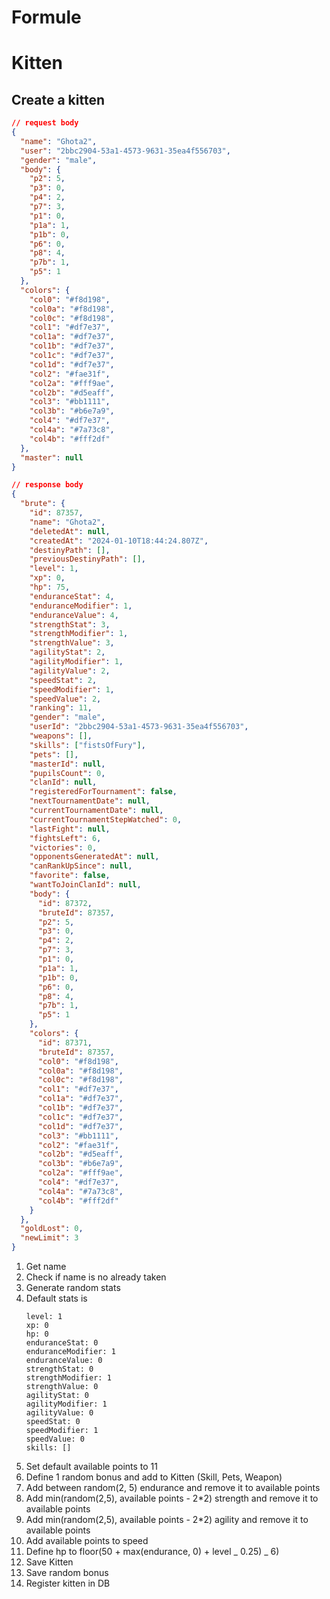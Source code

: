 # Formule

##

# Kitten

## Create a kitten

```json
// request body
{
  "name": "Ghota2",
  "user": "2bbc2904-53a1-4573-9631-35ea4f556703",
  "gender": "male",
  "body": {
    "p2": 5,
    "p3": 0,
    "p4": 2,
    "p7": 3,
    "p1": 0,
    "p1a": 1,
    "p1b": 0,
    "p6": 0,
    "p8": 4,
    "p7b": 1,
    "p5": 1
  },
  "colors": {
    "col0": "#f8d198",
    "col0a": "#f8d198",
    "col0c": "#f8d198",
    "col1": "#df7e37",
    "col1a": "#df7e37",
    "col1b": "#df7e37",
    "col1c": "#df7e37",
    "col1d": "#df7e37",
    "col2": "#fae31f",
    "col2a": "#fff9ae",
    "col2b": "#d5eaff",
    "col3": "#bb1111",
    "col3b": "#b6e7a9",
    "col4": "#df7e37",
    "col4a": "#7a73c8",
    "col4b": "#fff2df"
  },
  "master": null
}
```

```json
// response body
{
  "brute": {
    "id": 87357,
    "name": "Ghota2",
    "deletedAt": null,
    "createdAt": "2024-01-10T18:44:24.807Z",
    "destinyPath": [],
    "previousDestinyPath": [],
    "level": 1,
    "xp": 0,
    "hp": 75,
    "enduranceStat": 4,
    "enduranceModifier": 1,
    "enduranceValue": 4,
    "strengthStat": 3,
    "strengthModifier": 1,
    "strengthValue": 3,
    "agilityStat": 2,
    "agilityModifier": 1,
    "agilityValue": 2,
    "speedStat": 2,
    "speedModifier": 1,
    "speedValue": 2,
    "ranking": 11,
    "gender": "male",
    "userId": "2bbc2904-53a1-4573-9631-35ea4f556703",
    "weapons": [],
    "skills": ["fistsOfFury"],
    "pets": [],
    "masterId": null,
    "pupilsCount": 0,
    "clanId": null,
    "registeredForTournament": false,
    "nextTournamentDate": null,
    "currentTournamentDate": null,
    "currentTournamentStepWatched": 0,
    "lastFight": null,
    "fightsLeft": 6,
    "victories": 0,
    "opponentsGeneratedAt": null,
    "canRankUpSince": null,
    "favorite": false,
    "wantToJoinClanId": null,
    "body": {
      "id": 87372,
      "bruteId": 87357,
      "p2": 5,
      "p3": 0,
      "p4": 2,
      "p7": 3,
      "p1": 0,
      "p1a": 1,
      "p1b": 0,
      "p6": 0,
      "p8": 4,
      "p7b": 1,
      "p5": 1
    },
    "colors": {
      "id": 87371,
      "bruteId": 87357,
      "col0": "#f8d198",
      "col0a": "#f8d198",
      "col0c": "#f8d198",
      "col1": "#df7e37",
      "col1a": "#df7e37",
      "col1b": "#df7e37",
      "col1c": "#df7e37",
      "col1d": "#df7e37",
      "col3": "#bb1111",
      "col2": "#fae31f",
      "col2b": "#d5eaff",
      "col3b": "#b6e7a9",
      "col2a": "#fff9ae",
      "col4": "#df7e37",
      "col4a": "#7a73c8",
      "col4b": "#fff2df"
    }
  },
  "goldLost": 0,
  "newLimit": 3
}
```

1. Get name
2. Check if name is no already taken
3. Generate random stats
4. Default stats is
   ```
   level: 1
   xp: 0
   hp: 0
   enduranceStat: 0
   enduranceModifier: 1
   enduranceValue: 0
   strengthStat: 0
   strengthModifier: 1
   strengthValue: 0
   agilityStat: 0
   agilityModifier: 1
   agilityValue: 0
   speedStat: 0
   speedModifier: 1
   speedValue: 0
   skills: []
   ```
5. Set default available points to 11
6. Define 1 random bonus and add to Kitten (Skill, Pets, Weapon)
7. Add between random(2, 5) endurance and remove it to available points
8. Add min(random(2,5), available points - 2\*2) strength and remove it to available points
9. Add min(random(2,5), available points - 2\*2) agility and remove it to available points
10. Add available points to speed
11. Define hp to floor(50 + max(endurance, 0) + level _ 0.25) _ 6)
12. Save Kitten
13. Save random bonus
14. Register kitten in DB
